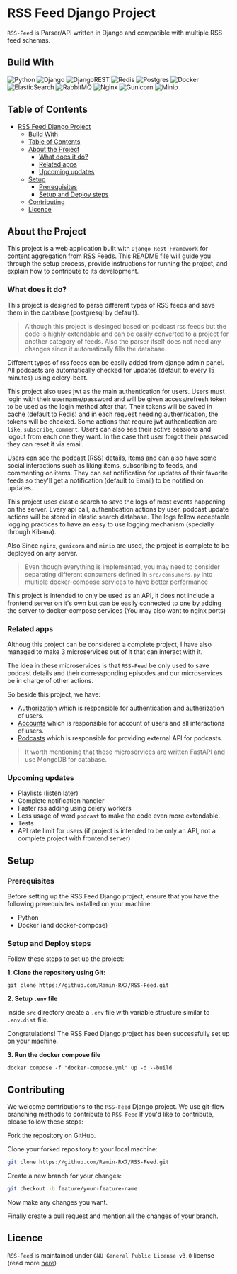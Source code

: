 # RSS Feed Django Project
`RSS-Feed` is Parser/API written in Django and compatible with multiple RSS feed schemas.


## Build With
![Python](https://img.shields.io/badge/python-3670A0?style=for-the-badge&logo=python&logoColor=ffdd54)
![Django](https://img.shields.io/badge/django-%23092E20.svg?style=for-the-badge&logo=django&logoColor=white)
![DjangoREST](https://img.shields.io/badge/DJANGO-REST-ff1709?style=for-the-badge&logo=django&logoColor=white&color=802d2d&labelColor=2c2c2c)
![Redis](https://img.shields.io/badge/redis-%23DD0031.svg?style=for-the-badge&logo=redis&logoColor=white)
![Postgres](https://img.shields.io/badge/postgres-%23316192.svg?style=for-the-badge&logo=postgresql&logoColor=white)
![Docker](https://img.shields.io/badge/docker-%230db7ed.svg?style=for-the-badge&logo=docker&logoColor=white)
![ElasticSearch](https://img.shields.io/badge/-ElasticSearch-005571?style=for-the-badge&logo=elasticsearch)
![RabbitMQ](https://img.shields.io/badge/Rabbitmq-FF6600?style=for-the-badge&logo=rabbitmq&logoColor=white)
![Nginx](https://img.shields.io/badge/nginx-%23009639.svg?style=for-the-badge&logo=nginx&logoColor=white)
![Gunicorn](https://img.shields.io/badge/gunicorn-%298729.svg?style=for-the-badge&logo=gunicorn&logoColor=white)
![Minio](https://img.shields.io/badge/Minio-c72c48.svg?style=for-the-badge&logo=minio&logoColor=white)



## Table of Contents
- [RSS Feed Django Project](#rss-feed-django-project)
  - [Build With](#build-with)
  - [Table of Contents](#table-of-contents)
  - [About the Project](#about-the-project)
    - [What does it do?](#what-does-it-do)
    - [Related apps](#related-apps)
    - [Upcoming updates](#upcoming-updates)
  - [Setup](#setup)
    - [Prerequisites](#prerequisites)
    - [Setup and Deploy steps](#setup-and-deploy-steps)
  - [Contributing](#contributing)
  - [Licence](#licence)



## About the Project

This project is a web application built with `Django Rest Framework` for content aggregation from RSS Feeds. This README file will guide you through the setup process, provide instructions for running the project, and explain how to contribute to its development.

### What does it do?
This project is designed to parse different types of RSS feeds and save them in the database (postgresql by default).

> Although this project is desinged based on podcast rss feeds but the code is highly extendable and can be easily converted to a project for another category of feeds. Also the parser itself does not need any changes since it automatically fills the database.

Different types of rss feeds can be easily added from django admin panel. All podcasts are automatically checked for updates (default to every 15 minutes) using celery-beat.

This project also uses jwt as the main authentication for users. Users must login with their username/password and will be given access/refresh token to be used as the login method after that. Their tokens will be saved in cache (default to Redis) and in each request needing authentication, the tokens will be checked. Some actions that require jwt authentication are `like`, `subscribe`, `comment`. Users can also see their active sessions and logout from each one they want. In the case that user forgot their password they can reset it via email.

Users can see the podcast (RSS) details, items and can also have some social interactions such as liking items, subscribing to feeds, and commenting on items. They can set notification for updates of their favorite feeds so they'll get a notification (default to Email) to be notified on updates.

This project uses elastic search to save the logs of most events happening on the server. Every api call, authentication actions by user, podcast update actions will be stored in elastic search database. The logs follow acceptable logging practices to have an easy to use logging mechanism (specially through Kibana).

Also Since `nginx`, `gunicorn` and `minio` are used, the project is complete to be deployed on any server.
> Even though everything is implemented, you may need to consider separating different consumers defined in `src/consumers.py` into multiple docker-compose services to have better performance

This project is intended to only be used as an API, it does not include a frontend server on it's own but can be easily connected to one by adding the server to docker-compose services (You may also want to nginx ports)


### Related apps

Althoug this project can be considered a complete project, I have also managed to make 3 microservices out of it that can interact with it.

The idea in these microservices is that `RSS-Feed` be only used to save podcast details and their corressponding episodes and our microservices be in charge of other actions.

So beside this project, we have:

- [Authorization](https://github.com/Ramin-RX7/RSS-MS-Authorization) which is responsible for authentication and autherization of users.
- [Accounts](https://github.com/Ramin-RX7/RSS-MS-Accounts) which is responsible for account of users and all interactions of users.
- [Podcasts](https://github.com/Ramin-RX7/RSS-MS-Podcasts) which is responsible for providing external API for podcasts.

> It worth mentioning that these microservices are written FastAPI and use MongoDB for database.


### Upcoming updates
- Playlists (listen later)
- Complete notification handler
- Faster rss adding using celery workers
- Less usage of word `podcast` to make the code even more extendable.
- Tests
- API rate limit for users (if project is intended to be only an API, not a complete project with frontend server)



## Setup

### Prerequisites
Before setting up the RSS Feed Django project, ensure that you have the following prerequisites installed on your machine:

- Python
- Docker (and docker-compose)


### Setup and Deploy steps
Follow these steps to set up the project:


**1. Clone the repository using Git:**

```
git clone https://github.com/Ramin-RX7/RSS-Feed.git
```


**2. Setup `.env` file**

inside `src` directory create a `.env` file with variable structure similar to `.env.dist` file.


Congratulations! The RSS Feed Django project has been successfully set up on your machine.

**3. Run the docker compose file**
```
docker compose -f "docker-compose.yml" up -d --build
```



## Contributing

We welcome contributions to the `RSS-Feed` Django project.
We use git-flow branching methods to contribute to `RSS-Feed`
If you'd like to contribute, please follow these steps:

Fork the repository on GitHub.

Clone your forked repository to your local machine:

```bash
git clone https://github.com/Ramin-RX7/RSS-Feed.git
```

Create a new branch for your changes:

```bash
git checkout -b feature/your-feature-name
```

Now make any changes you want.

Finally create a pull request and mention all the changes of your branch.



## Licence

`RSS-Feed` is maintained under `GNU General Public License v3.0` license (read more [here](/LICENSE))
